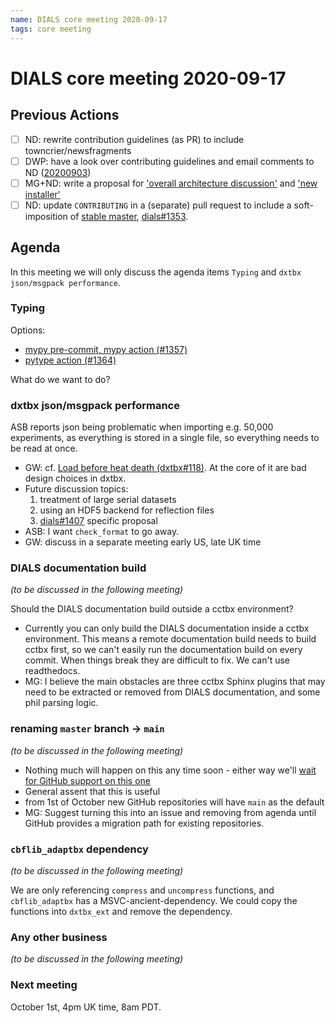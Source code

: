 ```yaml
---
name: DIALS core meeting 2020-09-17
tags: core meeting
---
```


# DIALS core meeting 2020-09-17

## Previous Actions

* [ ] ND: rewrite contribution guidelines (as PR) to include towncrier/newsfragments
* [ ] DWP: have a look over contributing guidelines and email comments to ND ([20200903](https://dials.github.io/kb/core/20200903))
* [ ] MG+ND: write a proposal for ['overall architecture discussion'](https://dials.github.io/kb/core/20200903) and ['new installer'](https://dials.github.io/kb/core/20200903)
* [ ] ND: update `CONTRIBUTING` in a (separate) pull request to include a soft-imposition of [stable master](https://dials.github.io/kb/core/20200903),  [dials#1353](https://github.com/dials/dials/issues/1353).

## Agenda

In this meeting we will only discuss the agenda items `Typing` and `dxtbx json/msgpack performance`.

### Typing
Options:
* [mypy pre-commit, mypy action (#1357)](https://github.com/dials/dials/pull/1357)
* [pytype action (#1364)](https://github.com/dials/dials/issues/1364)

What do we want to do?

### dxtbx json/msgpack performance
ASB reports json being problematic when importing e.g. 50,000 experiments, as everything is stored in a single file, so everything needs to be read at once.

* GW: cf. [Load before heat death (dxtbx#118)](https://github.com/cctbx/dxtbx/pull/118). At the core of it are bad design choices in dxtbx.
* Future discussion topics:
    1. treatment of large serial datasets
    2. using an HDF5 backend for reflection files
    3. [dials#1407](https://github.com/dials/dials/issues/1407) specific proposal
* ASB: I want `check_format` to go away.
* GW: discuss in a separate meeting early US, late UK time

### DIALS documentation build
*(to be discussed in the following meeting)*

Should the DIALS documentation build outside a cctbx environment?

* Currently you can only build the DIALS documentation inside a cctbx environment. This means a remote documentation build needs to build cctbx first, so we can't easily run the documentation build on every commit. When things break they are difficult to fix. We can't use readthedocs.
* MG: I believe the main obstacles are three cctbx Sphinx plugins that may need to be extracted or removed from DIALS documentation, and some phil parsing logic.

### renaming `master` branch → `main`
*(to be discussed in the following meeting)*

* Nothing much will happen on this any time soon - either way we'll [wait for GitHub support on this one](https://github.com/github/renaming)
* General assent that this is useful
* from 1st of October new GitHub repositories will have `main` as the default
* MG: Suggest turning this into an issue and removing from agenda until GitHub provides a migration path for existing repositories.

### `cbflib_adaptbx` dependency
*(to be discussed in the following meeting)*

We are only referencing `compress` and `uncompress` functions, and `cbflib_adaptbx` has a MSVC-ancient-dependency. We could copy the functions into `dxtbx_ext` and remove the dependency.

### Any other business
*(to be discussed in the following meeting)*

### Next meeting

October 1st, 4pm UK time, 8am PDT.
